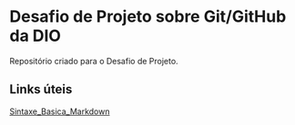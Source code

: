 # Desafio de Projeto sobre Git/GitHub da DIO
Repositório criado para o Desafio de Projeto.

## Links úteis
[Sintaxe_Basica_Markdown](https://www.markdownguide.org/getting-started/)
